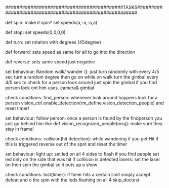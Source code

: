 ##########################################TASKS########################################################

def spin:
  make it spin?
  set speeds(a,-a,-a,a)

def stop:
  set speeds(0,0,0,0)

def turn:
  set rotation with degrees (45degree)

def forward:
  sets speed as same for all to go into the direction

def reverse:
  sets same speed just negative

set behaviour:
  Random walk/ wander ():
    just turn randomly
    with every 4/5 sec turn a random degree then go on
    while on walk turn the gimbal every 4/5 sec to check for a person
  look around
    just spin the gimbal if you find person lock ont him
    uses. camera& gimbal

check conditions:
  find_person:
    whenever look around happens look for a person
    vision_ctrl.enable_detection(rm_define.vision_detection_people)
    and reset timer!
    

set behaviour:
  follow person:
    once a person is found by the findperson
    you just go behind him like 
    def vision_recognized_people(msg):
      make sure they stay in frame!


check conditions:
  collision(hit detection):
    while wandering if you get Hit
    if this is triggered reverse out of the spot and reset the timer
    

set behaviour:
  light up:
    set led on all 4 sides to flash if you find people
    set led only on the side that was hit if collision is detected
  lasers:
    set the laser on then spin the gimbal 
    so it puts up a show


check conditions:
  lost(timer):
    if timer hits a certain limit simply accept defeat and o the spin with the leds flashing on all 4 skip_doctest

  
